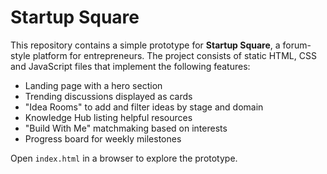 # Startup Square

This repository contains a simple prototype for **Startup Square**, a forum-style platform for entrepreneurs. The project consists of static HTML, CSS and JavaScript files that implement the following features:

- Landing page with a hero section
- Trending discussions displayed as cards
- "Idea Rooms" to add and filter ideas by stage and domain
- Knowledge Hub listing helpful resources
- "Build With Me" matchmaking based on interests
- Progress board for weekly milestones

Open `index.html` in a browser to explore the prototype.
